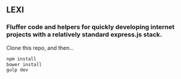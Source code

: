 ## LEXI
### Fluffer code and helpers for quickly developing internet projects with a relatively standard express.js stack.

Clone this repo, and then...
```bash
npm install
bower install
gulp dev
```
